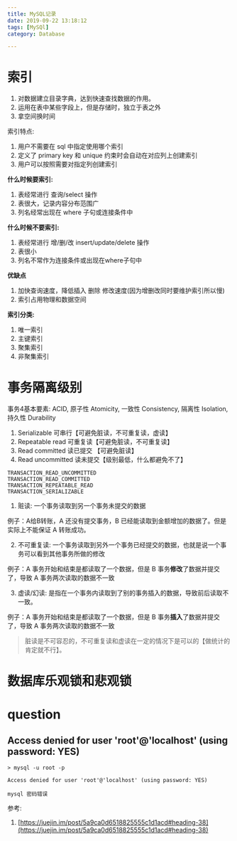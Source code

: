 ```yaml
---
title: MySQL记录
date: 2019-09-22 13:18:12
tags: [MySQl]
category: Database

---
```



# 索引

1. 对数据建立目录字典，达到快速查找数据的作用。
2. 运用在表中某些字段上，但是存储时，独立于表之外
3. 拿空间换时间

索引特点:

1. 用户不需要在 sql 中指定使用哪个索引
2. 定义了 primary key 和 unique 约束时会自动在对应列上创建索引
3. 用户可以按照需要对指定列创建索引

**什么时候要索引:**

1. 表经常进行 查询/select 操作
2. 表很大，记录内容分布范围广
3. 列名经常出现在 where 子句或连接条件中

**什么时候不要索引:**

1. 表经常进行 增/删/改 insert/update/delete 操作
2. 表很小
3. 列名不常作为连接条件或出现在where子句中

**优缺点**

1. 加快查询速度，降低插入 删除 修改速度(因为增删改同时要维护索引所以慢)
2. 索引占用物理和数据空间

**索引分类:**

1. 唯一索引
2. 主键索引
3. 聚集索引
4. 非聚集索引


# 事务隔离级别

事务4基本要素: ACID, 原子性 Atomicity, 一致性 Consistency, 隔离性 Isolation, 持久性 Durability


1. Serializable 可串行【可避免脏读，不可重复读，虚读】
2. Repeatable read 可重复读【可避免脏读，不可重复读】
3. Read committed 读已提交 【可避免脏读】
4. Read uncommitted 读未提交【级别最低，什么都避免不了】

```
TRANSACTION_READ_UNCOMMITTED
TRANSACTION_READ_COMMITTED
TRANSACTION_REPEATABLE_READ
TRANSACTION_SERIALIZABLE
```

1. 赃读: 一个事务读取到另一个事务未提交的数据

例子：A给B转账，A 还没有提交事务，B 已经能读取到金额增加的数据了。但是实际上不能保证 A 转账成功。

2. 不可重复读: 一个事务读取到另外一个事务已经提交的数据，也就是说一个事务可以看到其他事务所做的修改

例子：A 事务开始和结束是都读取了一个数据，但是 B 事务**修改**了数据并提交了，导致 A 事务两次读取的数据不一致

3. 虚读/幻读: 是指在一个事务内读取到了别的事务插入的数据，导致前后读取不一致。

例子：A 事务开始和结束是都读取了一个数据，但是 B 事务**插入**了数据并提交了，导致 A 事务两次读取的数据不一致

> 脏读是不可容忍的，不可重复读和虚读在一定的情况下是可以的【做统计的肯定就不行】。

# 数据库乐观锁和悲观锁






# question

## Access denied for user 'root'@'localhost' (using password: YES)

```
> mysql -u root -p

Access denied for user 'root'@'localhost' (using password: YES)

mysql 密码错误
```

参考:

1. [https://juejin.im/post/5a9ca0d6518825555c1d1acd#heading-38](https://juejin.im/post/5a9ca0d6518825555c1d1acd#heading-38)